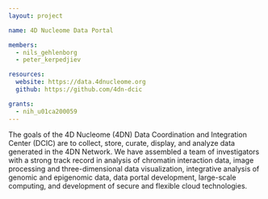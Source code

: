 ```yaml
---
layout: project

name: 4D Nucleome Data Portal

members:
  - nils_gehlenborg
  - peter_kerpedjiev

resources:
  website: https://data.4dnucleome.org
  github: https://github.com/4dn-dcic

grants:
  - nih_u01ca200059
---
```


The goals of the 4D Nucleome (4DN) Data Coordination and Integration Center (DCIC) are to collect, store, curate, display, and analyze data generated in the 4DN Network. We have assembled a team of investigators with a strong track record in analysis of chromatin interaction data, image processing and three-dimensional data visualization, integrative analysis of genomic and epigenomic data, data portal development, large-scale computing, and development of secure and flexible cloud technologies.